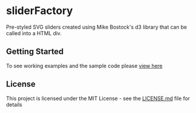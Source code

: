 # sliderFactory

Pre-styled SVG sliders created using Mike Bostock's d3 library that can be called into a HTML div.

## Getting Started
To see working examples and the sample code please [view here](http://htmlpreview.github.com/?https://github.com/bobhaslett/d3-v4-sliders/blob/master/index.html)
## License

This project is licensed under the MIT License - see the [LICENSE.md](LICENSE.md) file for details



